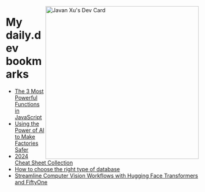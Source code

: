 
<a href="https://app.daily.dev/JavanXU"><img align="right" src="https://api.daily.dev/devcards/e45a150971844cd6959a94bb94e861ea.png?r=quw" width="400" alt="Javan Xu's Dev Card"/></a>

# My daily.dev bookmarks
<!-- daily.dev BOOKMARKS:START -->
- [The 3 Most Powerful Functions in JavaScript](https://app.daily.dev/posts/5vPvH0fMc?utm_source=rss&utm_medium=bookmarks&utm_campaign=6ueXw3FRNQzpNtewCDbI6)
- [Using the Power of AI to Make Factories Safer](https://app.daily.dev/posts/O6m2Xjb8O?utm_source=rss&utm_medium=bookmarks&utm_campaign=6ueXw3FRNQzpNtewCDbI6)
- [2024 Cheat Sheet Collection](https://app.daily.dev/posts/yeDcSE7IN?utm_source=rss&utm_medium=bookmarks&utm_campaign=6ueXw3FRNQzpNtewCDbI6)
- [How to choose the right type of database](https://app.daily.dev/posts/4olcmsR9t?utm_source=rss&utm_medium=bookmarks&utm_campaign=6ueXw3FRNQzpNtewCDbI6)
- [Streamline Computer Vision Workflows with Hugging Face Transformers and FiftyOne](https://app.daily.dev/posts/21i84oke7?utm_source=rss&utm_medium=bookmarks&utm_campaign=6ueXw3FRNQzpNtewCDbI6)
<!-- daily.dev BOOKMARKS:END -->
